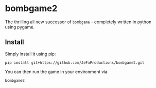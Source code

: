 # bombgame2

The thrilling all new successor of ```bombgame``` - completely written in python using pygame.

## Install

Simply install it using pip:

```
pip install git+https://github.com/JeFaProductions/bombgame2.git
```

You can then run the game in your environment via

```
bombgame2
```
